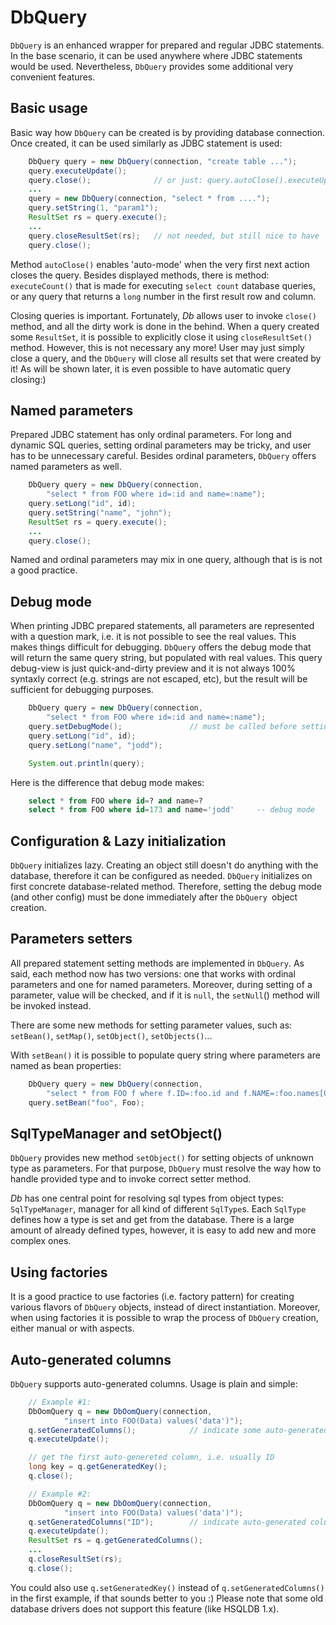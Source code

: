 # DbQuery

`DbQuery` is an enhanced wrapper for prepared and regular JDBC
statements. In the base scenario, it can be used anywhere where JDBC
statements would be used. Nevertheless, `DbQuery` provides some
additional very convenient features.

## Basic usage

Basic way how `DbQuery` can be created is by providing database
connection. Once created, it can be used similarly as JDBC statement is
used:

~~~~~ java
    DbQuery query = new DbQuery(connection, "create table ...");
    query.executeUpdate();
    query.close();              // or just: query.autoClose().executeUpdate();
    ...
    query = new DbQuery(connection, "select * from ....");
    query.setString(1, "param1");
    ResultSet rs = query.execute();
    ...
    query.closeResultSet(rs);   // not needed, but still nice to have
    query.close();
~~~~~

Method `autoClose()` enables 'auto-mode' when the very first next action
closes the query. Besides displayed methods, there is method: `executeCount()`
that is made for executing `select count` database queries, or any query
that returns a `long` number in the first result row and column.

Closing queries is important. Fortunately, *Db* allows user to invoke
`close()` method, and all the dirty work is done in the behind. When a
query created some `ResultSet`, it is possible to explicitly close it
using `closeResultSet()` method. However, this is not necessary any
more! User may just simply close a query, and the `DbQuery` will close
all results set that were created by it! As will be shown later,
it is even possible to have automatic query closing:)

## Named parameters

Prepared JDBC statement has only ordinal parameters. For long and
dynamic SQL queries, setting ordinal parameters may be tricky, and user
has to be unnecessary careful. Besides ordinal parameters, `DbQuery`
offers named parameters as well.

~~~~~ java
    DbQuery query = new DbQuery(connection,
        "select * from FOO where id=:id and name=:name");
    query.setLong("id", id);
    query.setString("name", "john");
    ResultSet rs = query.execute();
    ...
    query.close();
~~~~~

Named and ordinal parameters may mix in one query, although that is is
not a good practice.

## Debug mode

When printing JDBC prepared statements, all parameters are represented
with a question mark, i.e. it is not possible to see the real values.
This makes things difficult for debugging. `DbQuery` offers the debug
mode that will return the same query string, but populated with real
values. This query debug-view is just quick-and-dirty preview and it is
not always 100% syntaxly correct (e.g. strings are not escaped, etc),
but the result will be sufficient for debugging purposes.

~~~~~ java
    DbQuery query = new DbQuery(connection,
        "select * from FOO where id=:id and name=:name");
    query.setDebugMode();               // must be called before setting parameters
    query.setLong("id", id);
    query.setLong("name", "jodd");

    System.out.println(query);
~~~~~

Here is the difference that debug mode makes:

~~~~~ sql
    select * from FOO where id=? and name=?
    select * from FOO where id=173 and name='jodd'     -- debug mode
~~~~~

## Configuration & Lazy initialization

`DbQuery` initializes lazy. Creating an object still doesn\'t do
anything with the database, therefore it can be configured as needed.
`DbQuery` initializes on first concrete database-related method.
Therefore, setting the debug mode (and other config) must be done
immediately after the `DbQuery `object creation.

## Parameters setters

All prepared statement setting methods are implemented in `DbQuery`. As
said, each method now has two versions: one that works with ordinal
parameters and one for named parameters. Moreover, during setting of a
parameter, value will be checked, and if it is `null`, the `setNull`()
method will be invoked instead.

There are some new methods for setting parameter values, such as:
`setBean()`, `setMap()`, `setObject()`, `setObjects()`...

With `setBean()` it is possible to populate query string where
parameters are named as bean properties:

~~~~~ java
    DbQuery query = new DbQuery(connection,
        "select * from FOO f where f.ID=:foo.id and f.NAME=:foo.names[0]");
    query.setBean("foo", Foo);
~~~~~

## SqlTypeManager and setObject()

`DbQuery` provides new method `setObject()` for setting objects of
unknown type as parameters. For that purpose, `DbQuery` must resolve the
way how to handle provided type and to invoke correct setter method.

*Db* has one central point for resolving sql types from object types:
`SqlTypeManager`, manager for all kind of different `SqlType`s. Each
`SqlType` defines how a type is set and get from the database. There is
a large amount of already defined types, however, it is easy to add new
and more complex ones.

## Using factories

It is a good practice to use factories (i.e. factory pattern) for
creating various flavors of `DbQuery` objects, instead of direct
instantiation. Moreover, when using factories it is possible to wrap the
process of `DbQuery` creation, either manual or with aspects.

## Auto-generated columns

`DbQuery` supports auto-generated columns. Usage is plain and simple:

~~~~~ java
    // Example #1:
    DbOomQuery q = new DbOomQuery(connection,
            "insert into FOO(Data) values('data')");
    q.setGeneratedColumns();            // indicate some auto-generated columns
    q.executeUpdate();

    // get the first auto-genereted column, i.e. usually ID
    long key = q.getGeneratedKey();
    q.close();
~~~~~

~~~~~ java
    // Example #2:
    DbOomQuery q = new DbOomQuery(connection,
            "insert into FOO(Data) values('data')");
    q.setGeneratedColumns("ID");        // indicate auto-generated column
    q.executeUpdate();
    ResultSet rs = q.getGeneratedColumns();
    ...
    q.closeResultSet(rs);
    q.close();
~~~~~

You could also use `q.setGeneratedKey()` instead of
`q.setGeneratedColumns()` in the first example, if that sounds better to
you :) Please note that some old database drivers does not support this
feature (like HSQLDB 1.x).
